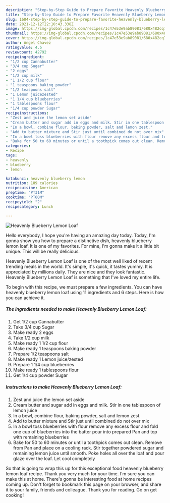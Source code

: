 ```yaml
---
description: "Step-by-Step Guide to Prepare Favorite Heavenly Blueberry Lemon Loaf"
title: "Step-by-Step Guide to Prepare Favorite Heavenly Blueberry Lemon Loaf"
slug: 1684-step-by-step-guide-to-prepare-favorite-heavenly-blueberry-lemon-loaf
date: 2021-12-12T22:10:43.338Z
image: https://img-global.cpcdn.com/recipes/1c47e53e9ab89081/680x482cq70/heavenly-blueberry-lemon-loaf-recipe-main-photo.jpg
thumbnail: https://img-global.cpcdn.com/recipes/1c47e53e9ab89081/680x482cq70/heavenly-blueberry-lemon-loaf-recipe-main-photo.jpg
cover: https://img-global.cpcdn.com/recipes/1c47e53e9ab89081/680x482cq70/heavenly-blueberry-lemon-loaf-recipe-main-photo.jpg
author: Angel Chavez
ratingvalue: 4.5
reviewcount: 42792
recipeingredient:
- "1/2 cup Cannabutter"
- "3/4 cup Sugar"
- "2 eggs"
- "1/2 cup milk"
- "1 1/2 cup flour"
- "1 teaspoons baking powder"
- "1/2 teaspoons salt"
- "1 Lemon juicezested"
- "1 1/4 cup blueberries"
- "1 tablespoons flour"
- "1/4 cup powder Sugar"
recipeinstructions:
- "Zest and juice the lemon set aside"
- "Cream butter and sugar add in eggs and milk. Stir in one tablespoon of lemon juice"
- "In a bowl, combine flour, baking powder, salt and lemon zest."
- "Add to butter mixture and Stir just until combined do not over mix"
- "In a bowl toss blueberries with flour remove any excess flour and fold one cup of blueberries into the batter pour into prepared Pan and top with remaining blueberries"
- "Bake for 50 to 60 minutes or until a toothpick comes out clean. Remove from Pan and place on a cooling rack. Stir together powdered sugar and remaining lemon juice until smooth. Poke holes all over the loaf and pour glaze over the loaf. Let cool completely"
categories:
- Recipe
tags:
- heavenly
- blueberry
- lemon

katakunci: heavenly blueberry lemon 
nutrition: 189 calories
recipecuisine: American
preptime: "PT31M"
cooktime: "PT60M"
recipeyield: "2"
recipecategory: Lunch

---
```



![Heavenly Blueberry Lemon Loaf](https://img-global.cpcdn.com/recipes/1c47e53e9ab89081/680x482cq70/heavenly-blueberry-lemon-loaf-recipe-main-photo.jpg)

Hello everybody, I hope you're having an amazing day today. Today, I'm gonna show you how to prepare a distinctive dish, heavenly blueberry lemon loaf. It is one of my favorites. For mine, I'm gonna make it a little bit unique. This will be really delicious.



Heavenly Blueberry Lemon Loaf is one of the most well liked of recent trending meals in the world. It's simple, it's quick, it tastes yummy. It is appreciated by millions daily. They are nice and they look fantastic. Heavenly Blueberry Lemon Loaf is something that I've loved my entire life.


To begin with this recipe, we must prepare a few ingredients. You can have heavenly blueberry lemon loaf using 11 ingredients and 6 steps. Here is how you can achieve it.

<!--inarticleads1-->

##### The ingredients needed to make Heavenly Blueberry Lemon Loaf:

1. Get 1/2 cup Cannabutter
1. Take 3/4 cup Sugar
1. Make ready 2 eggs
1. Take 1/2 cup milk
1. Make ready 1 1/2 cup flour
1. Make ready 1 teaspoons baking powder
1. Prepare 1/2 teaspoons salt
1. Make ready 1 Lemon juice/zested
1. Prepare 1 1/4 cup blueberries
1. Make ready 1 tablespoons flour
1. Get 1/4 cup powder Sugar




<!--inarticleads2-->

##### Instructions to make Heavenly Blueberry Lemon Loaf:

1. Zest and juice the lemon set aside
1. Cream butter and sugar add in eggs and milk. Stir in one tablespoon of lemon juice
1. In a bowl, combine flour, baking powder, salt and lemon zest.
1. Add to butter mixture and Stir just until combined do not over mix
1. In a bowl toss blueberries with flour remove any excess flour and fold one cup of blueberries into the batter pour into prepared Pan and top with remaining blueberries
1. Bake for 50 to 60 minutes or until a toothpick comes out clean. Remove from Pan and place on a cooling rack. Stir together powdered sugar and remaining lemon juice until smooth. Poke holes all over the loaf and pour glaze over the loaf. Let cool completely




So that is going to wrap this up for this exceptional food heavenly blueberry lemon loaf recipe. Thank you very much for your time. I'm sure you can make this at home. There's gonna be interesting food at home recipes coming up. Don't forget to bookmark this page on your browser, and share it to your family, friends and colleague. Thank you for reading. Go on get cooking!
